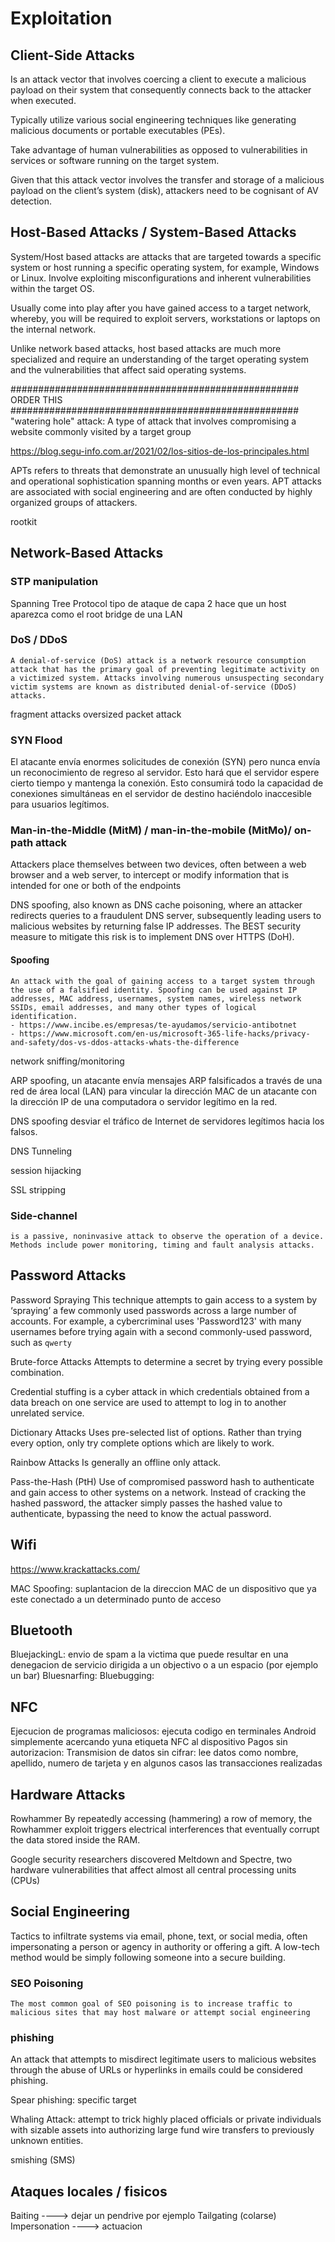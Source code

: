 # Exploitation



## Client-Side Attacks
Is an attack vector that involves coercing a client to execute a malicious payload on their system that consequently connects back to the attacker when executed.

Typically utilize various social engineering techniques like generating malicious documents or portable executables (PEs).

Take advantage of human vulnerabilities as opposed to vulnerabilities in services or software running on the target system.


Given that this attack vector involves the transfer and storage of a malicious payload on the client’s system (disk), attackers need to be cognisant of AV detection.






## Host-Based Attacks / System-Based Attacks

System/Host based attacks are attacks that are targeted towards a specific system or host running a specific operating system, for example, Windows or Linux. Involve exploiting misconfigurations and inherent vulnerabilities within the target OS.

Usually come into play after you have gained access to a target network, whereby, you will be required to exploit servers, workstations or laptops on the internal network.

Unlike network based attacks, host based attacks are much more specialized and require an understanding of the target operating system and the vulnerabilities that affect said operating systems.











####################################################
ORDER THIS
####################################################
"watering hole" attack: A type of attack that involves compromising a website commonly visited by a target group





https://blog.segu-info.com.ar/2021/02/los-sitios-de-los-principales.html

APTs
	refers to threats that demonstrate an unusually high level of technical and operational sophistication spanning months or even years. APT attacks are associated with social engineering and are often conducted by highly organized groups of attackers.
	
	
rootkit















## Network-Based Attacks


### STP manipulation
Spanning Tree Protocol
tipo de ataque de capa 2 hace que un host aparezca como el root bridge de una LAN



### DoS / DDoS
	A denial-of-service (DoS) attack is a network resource consumption attack that has the primary goal of preventing legitimate activity on a victimized system. Attacks involving numerous unsuspecting secondary victim systems are known as distributed denial-of-service (DDoS) attacks. 
fragment attacks
oversized packet attack


### SYN Flood
El atacante envía enormes solicitudes de conexión (SYN) pero nunca envía un reconocimiento de regreso al servidor. Esto hará que el servidor espere cierto tiempo y mantenga la conexión. Esto consumirá todo la capacidad de conexiones simultáneas en el servidor de destino haciéndolo inaccesible para usuarios legítimos.




###  Man-in-the-Middle (MitM) / man-in-the-mobile (MitMo)/ on-path attack

Attackers place themselves between two devices, often between a web browser and a web server, to intercept or modify information that is intended for one or both of the endpoints

DNS spoofing, also known as DNS cache poisoning, where an attacker redirects queries to a fraudulent DNS server, subsequently leading users to malicious websites by returning false IP addresses. The BEST security measure to mitigate this risk is to implement DNS over HTTPS (DoH).



#### Spoofing

	An attack with the goal of gaining access to a target system through the use of a falsified identity. Spoofing can be used against IP addresses, MAC address, usernames, system names, wireless network SSIDs, email addresses, and many other types of logical identification.
	- https://www.incibe.es/empresas/te-ayudamos/servicio-antibotnet
	- https://www.microsoft.com/en-us/microsoft-365-life-hacks/privacy-and-safety/dos-vs-ddos-attacks-whats-the-difference
	
network sniffing/monitoring

ARP spoofing,
	un atacante envía mensajes ARP falsificados a través de una red de área local (LAN) para vincular la dirección MAC de un atacante con la dirección IP de una computadora o servidor legítimo en la red.

DNS spoofing
	 desviar el tráfico de Internet de servidores legítimos hacia los falsos.
	 
DNS Tunneling

session hijacking

SSL stripping






### Side-channel
	is a passive, noninvasive attack to observe the operation of a device. Methods include power monitoring, timing and fault analysis attacks.





















## Password Attacks


Password Spraying
	This technique attempts to gain access to a system by ‘spraying’ a few commonly used passwords across a large number of accounts. For example, a cybercriminal uses 'Password123' with many usernames before trying again with a second commonly-used password, such as `qwerty`


Brute-force Attacks
	Attempts to determine a secret by trying every possible combination.

Credential stuffing
	is a cyber attack in which credentials obtained from a data breach on one service are used to attempt to log in to another unrelated service.
	
Dictionary Attacks
	 Uses pre-selected	 list of options. Rather than trying every option, only try complete options which are likely to work.

Rainbow Attacks
	Is generally an offline only attack.

Pass-the-Hash (PtH)
	Use of compromised password hash to authenticate and gain access to other systems on a network. Instead of cracking the hashed password, the attacker simply passes the hashed value to authenticate, bypassing the need to know the actual password. 













## Wifi

https://www.krackattacks.com/

MAC Spoofing: suplantacion de la direccion MAC de un dispositivo que ya este conectado a un determinado punto de acceso

## Bluetooth
BluejackingL: envio de spam a la victima que puede resultar en una denegacion de servicio dirigida a un objectivo o a un espacio (por ejemplo un bar)
Bluesnarfing: 
Bluebugging:

## NFC
Ejecucion de programas maliciosos: ejecuta codigo en terminales Android simplemente acercando yuna etiqueta NFC al dispositivo
Pagos sin autorizacion:
Transmision de datos sin cifrar: lee datos como nombre, apellido, numero de tarjeta y en algunos casos las transacciones realizadas





















## Hardware Attacks

Rowhammer
	By repeatedly accessing (hammering) a row of memory, the Rowhammer exploit triggers electrical interferences that eventually corrupt the data stored inside the RAM.


Google security researchers discovered Meltdown and Spectre, two hardware vulnerabilities that affect almost all central processing units (CPUs)
























## Social Engineering
Tactics to infiltrate systems via email, phone, text, or social media, often impersonating a person or agency in authority or offering a gift. A low-tech method would be simply following someone into a secure building. 

### SEO Poisoning
	The most common goal of SEO poisoning is to increase traffic to malicious sites that may host malware or attempt social engineering

### phishing
An attack that attempts to misdirect legitimate users to malicious websites through the abuse of URLs or hyperlinks in emails could be considered phishing.

Spear phishing: specific target

Whaling Attack:  attempt to trick highly placed officials or private individuals with sizable assets into authorizing large fund wire transfers to previously unknown entities.



smishing (SMS)


## Ataques locales / fisicos

Baiting ----> dejar un pendrive por ejemplo
Tailgating (colarse)
Impersonation ----> actuacion


